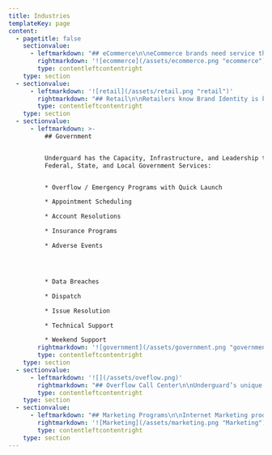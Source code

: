 ```yaml
---
title: Industries
templateKey: page
content:
  - pagetitle: false
    sectionvalue:
      - leftmarkdown: "## eCommerce\n\neCommerce brands need service that separates them from their competition, service as a competitive advantage. \x03Underguard has engineered it’s call center capabilities to help our client achieve more. Here are the ways we can help your company:\n\n* Customer Care / Support        \n* Order Taking            \n* Order Verification                       \n* Customer Retention / Saves    \x03\n* Subscription-based billing      \n* Refund Mitigation  \n* User Experience  Support         \n* Technical Support  \n* New Product Launches             \n* Seasonal Support & Sales           \n* Welcome Calling                         \n* Product Support       \x03 \n* First Call Resolution    \n* FAQ       \n* IVR        \n* RMA     \n* CRM"
        rightmarkdown: '![ecommerce](/assets/ecommerce.png "ecommerce")'
        type: contentleftcontentright
    type: section
  - sectionvalue:
      - leftmarkdown: '![retail](/assets/retail.png "retail")'
        rightmarkdown: "## Retail\n\nRetailers know Brand Identity is key to business success. Underguard provides Retail business with the Speed, Quality, and Cost that are critical to business success.\x03\x03\n\nHere is how we can help your Retail business:\r\r\n\n* Inbound Customer Care          \n* Product Returns   \r\n* Order Taking\n* Service Inquiries\n* Appointment Scheduling\n\n\n\n* Grand Openings\n* Customer Cancellations\n* Live Transfers\r\n* Self-Service IVR                       \n* First Call Resolution"
        type: contentleftcontentright
    type: section
  - sectionvalue:
      - leftmarkdown: >-
          ## Government


          Underguard has the Capacity, Infrastructure, and Leadership to support
          Federal, State, and Local Government Services:


          * Overflow / Emergency Programs with Quick Launch

          * Appointment Scheduling

          * Account Resolutions

          * Insurance Programs

          * Adverse Events




          * Data Breaches

          * Dispatch

          * Issue Resolution

          * Technical Support

          * Weekend Support
        rightmarkdown: '![government](/assets/government.png "government")'
        type: contentleftcontentright
    type: section
  - sectionvalue:
      - leftmarkdown: '![](/assets/oveflow.png)'
        rightmarkdown: "## Overflow Call Center\n\nUnderguard’s unique operating model combines the Speed, Quality and Cost for companies seeking a call center Overflow partner and Subcontractor solution. Underguard has the workforce, facilities, IT and economics allowing call centers to deploy inbound and outbound programs in partnership with Underguard and keep the same Quality, Performance and improve upon current Gross Margins.\r\r\n\nUnderguard can support your business Overflow needs:\r\r\n\n* Data Breaches / Adverse Events / Product Recalls\r\n* nbound Customer Care\n* New  & Beta Product Launches\n* Order Taking\n\n\n\n* Seasonal Programs\n* Weekend Support\n* First Call Resolution"
        type: contentleftcontentright
    type: section
  - sectionvalue:
      - leftmarkdown: "## Marketing Programs\n\nInternet Marketing product launches.  Subscription-based product support. Digital Marketing programs. \x03Infomercial Support.  Seasonal Marketing programs. \n\nUnderguard has the experience to meet your Business \x03Marketing needs:\r\r\n\n* Customer Retention / Save-A-Sale Support\n* Order Taking / Order Entry\n* Inbound Sales\r\n* Seasonal Volume Spikes\n\n\n\n* New  & Beta Product Launches\n* Market Expansion\n* US / Canada Support"
        rightmarkdown: '![Marketing](/assets/marketing.png "Marketing")'
        type: contentleftcontentright
    type: section
---
```


